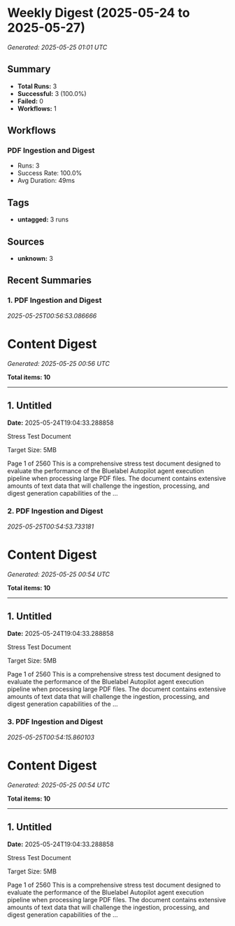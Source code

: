 # Weekly Digest (2025-05-24 to 2025-05-27)

*Generated: 2025-05-25 01:01 UTC*

## Summary

- **Total Runs:** 3
- **Successful:** 3 (100.0%)
- **Failed:** 0
- **Workflows:** 1

## Workflows

### PDF Ingestion and Digest
- Runs: 3
- Success Rate: 100.0%
- Avg Duration: 49ms

## Tags

- **untagged:** 3 runs

## Sources

- **unknown:** 3

## Recent Summaries

### 1. PDF Ingestion and Digest
*2025-05-25T00:56:53.086666*

# Content Digest

*Generated: 2025-05-25 00:56 UTC*

**Total items: 10**

---

## 1. Untitled
**Date:** 2025-05-24T19:04:33.288858

Stress Test Document
 
Target Size: 5MB

Page 1 of 2560
This is a comprehensive stress test document designed to evaluate the performance of the Bluelabel
Autopilot agent execution pipeline when processing large PDF files. The document contains extensive
amounts of text data that will challenge the ingestion, processing, and digest generation capabilities of
the ...

### 2. PDF Ingestion and Digest
*2025-05-25T00:54:53.733181*

# Content Digest

*Generated: 2025-05-25 00:54 UTC*

**Total items: 10**

---

## 1. Untitled
**Date:** 2025-05-24T19:04:33.288858

Stress Test Document
 
Target Size: 5MB

Page 1 of 2560
This is a comprehensive stress test document designed to evaluate the performance of the Bluelabel
Autopilot agent execution pipeline when processing large PDF files. The document contains extensive
amounts of text data that will challenge the ingestion, processing, and digest generation capabilities of
the ...

### 3. PDF Ingestion and Digest
*2025-05-25T00:54:15.860103*

# Content Digest

*Generated: 2025-05-25 00:54 UTC*

**Total items: 10**

---

## 1. Untitled
**Date:** 2025-05-24T19:04:33.288858

Stress Test Document
 
Target Size: 5MB

Page 1 of 2560
This is a comprehensive stress test document designed to evaluate the performance of the Bluelabel
Autopilot agent execution pipeline when processing large PDF files. The document contains extensive
amounts of text data that will challenge the ingestion, processing, and digest generation capabilities of
the ...
